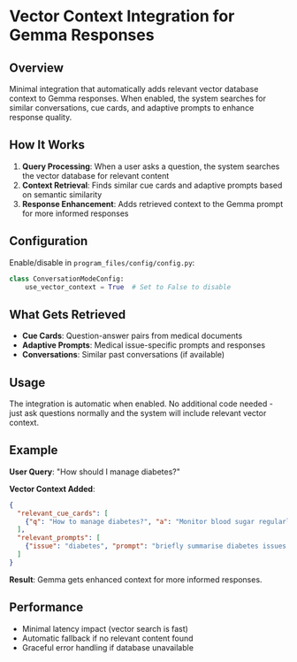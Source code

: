 # Vector Context Integration for Gemma Responses

## Overview

Minimal integration that automatically adds relevant vector database context to Gemma responses. When enabled, the system searches for similar conversations, cue cards, and adaptive prompts to enhance response quality.

## How It Works

1. **Query Processing**: When a user asks a question, the system searches the vector database for relevant content
2. **Context Retrieval**: Finds similar cue cards and adaptive prompts based on semantic similarity
3. **Response Enhancement**: Adds retrieved context to the Gemma prompt for more informed responses

## Configuration

Enable/disable in `program_files/config/config.py`:

```python
class ConversationModeConfig:
    use_vector_context = True  # Set to False to disable
```

## What Gets Retrieved

- **Cue Cards**: Question-answer pairs from medical documents
- **Adaptive Prompts**: Medical issue-specific prompts and responses
- **Conversations**: Similar past conversations (if available)

## Usage

The integration is automatic when enabled. No additional code needed - just ask questions normally and the system will include relevant vector context.

## Example

**User Query**: "How should I manage diabetes?"

**Vector Context Added**:
```json
{
  "relevant_cue_cards": [
    {"q": "How to manage diabetes?", "a": "Monitor blood sugar regularly..."}
  ],
  "relevant_prompts": [
    {"issue": "diabetes", "prompt": "briefly summarise diabetes issues..."}
  ]
}
```

**Result**: Gemma gets enhanced context for more informed responses.

## Performance

- Minimal latency impact (vector search is fast)
- Automatic fallback if no relevant content found
- Graceful error handling if database unavailable 